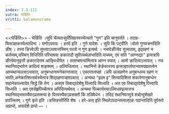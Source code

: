 ```yaml
---
index: 7.3.111
sutra: घेर्ङिति
vritti: balamanorama

---
```

<<घेर्ङिति>> - घेर्ङिति ।सुपि चे॑त्यतःसुपी॑तिह्यस्वस्ये॑त्यतो "गुण" इति चानुवर्तते । तदाह-घिसञ्ज्ञकस्येत्यादिना । यणोऽपवादः । हरये इति । गुणे यादेशः । सुपि किं पट्वीति ।वोतो गुणवचना॑दिति ङीष् । तस्य ङित्त्वेऽपि सुप्त्वाऽभावात्तस्मिन् परतो न गुण इत्यर्थः । नचघेङी॑त्येव सूत्र्यताम्, इद्ग्रहणं न कर्तव्यम्,यस्मिन् विधि॑रिति परिभाषया ङकारादौ सुपीत्यर्थलाभादिति वाच्यम्, एवं सति "आण्नद्याः" इत्यत्रापि ङीत्येवानुवृत्तौ ङकारादेराम आङ्विधीयेत । ततश्चमत्या॑मित्यत्र आण्न स्यात् । आमो ङादित्वाऽभावात् । नच स्थानिवद्भावेन ङादित्वं शङ्क्यम् । अल्विधित्वात् । स्थानिनो ङेर्ङकारस्य इत्सञ्ज्ञालोपाभ्यामपह्मतत्वेन आम्स्थान्यल्त्वाऽभावात्, अनुबन्धानामनेकान्तत्वात् । एकान्तत्वपक्षे ।ञपि अल्ग्रहणेन अनुबन्धस्य ग्रहणं न भवति,अनेकाल्शित्सर्वस्ये॑त्यत्र शिद्ग्रहणाज्ज्ञापकात् । अन्यथा "इदम इ" शित्यादिशितां शकारेणानुबन्धेन सहानेकाल्त्वादेव सिद्धे किं तेन  । अतएव तिबाद्यादेशेषु पित्त्वादि सिध्यति । अत एव तिबाद्यादेशेषु पित्त्वादि सिध्यति । अत एवसेह्र्रपिच्चे॑त्यत्र अपिदित्यर्थवत् । अन्यथा पित्कार्यस्याऽल्विध#इत्वात्तत्र स्थानिवद्भावस्यैवाऽप्रसक्त्या हेः पित्त्वस्यैवाऽप्रसक्तौ किं तन्निषेधेन  । तदिदं स्थानिवत्सूत्रे शब्देन्दुशेखरे प्रपञ्चितम् । गुणे कृते इति ।ङसिङसो॑रिति शेषः । हरे-अस् इति स्थितेऽपदान्तत्वात्एङः पदान्ता॑दिति पूर्वरूपे अप्राप्ते, अयादेशे प्राप्ते —  ।